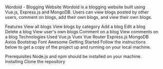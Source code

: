 Wordoid - Blogging Website
Wordoid is a blogging website built using Vue.js, Express.js and MongoDB. Users can view blogs posted by other users, comment on blogs, add their own blogs, and view their own blogs.

Features
View all blogs
View blogs by category
Add a blog
Edit a blog
Delete a blog
View user's own blogs
Comment on a blog
View comments on a blog
Technologies Used
Vue.js
Vuex
Vue Router
Express.js
MongoDB
Axios
Bootstrap
Font Awesome
Getting Started
Follow the instructions below to get a copy of the project up and running on your local machine.

Prerequisites
Node.js and npm should be installed on your machine.
Installing
Clone the repository
